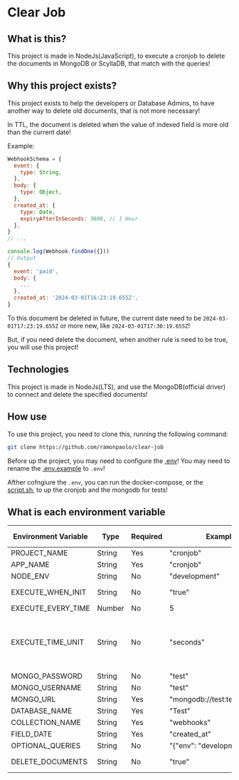 # Clear Job

## What is this?

This project is made in NodeJs(JavaScript), to execute a cronjob to delete the documents in MongoDB or ScyllaDB, that match with the queries!

## Why this project exists?

This project exists to help the developers or Database Admins, to have another way to delete old documents, that is not more necessary!

In TTL, the document is deleted when the value of indexed field is more old than the current date!

Example:
```javascript
WebhookSchema = {
  event: {
    type: String,
  },
  body: {
    type: Object,
  },
  created_at: {
    type: Date,
    expiryAfterInSeconds: 3600, // 1 Hour
  },
}
// ...

console.log(Webhook.findOne({}))
// Output
{
  event: 'paid',
  body: {
    ...
  },
  created_at: '2024-03-01T16:23:19.655Z',
}
```

To this document be deleted in future, the current date need to be `2024-03-01T17:23:19.655Z` or more new, like `2024-03-01T17:30:19.655Z`!

But, if you need delete the document, when another rule is need to be true, you will use this project! 

## Technologies
This project is made in NodeJs(LTS), and use the MongoDB(official driver) to connect and delete the specified documents!

## How use
To use this project, you need to clone this, running the following command:

```bash
git clone https://github.com/ramonpaolo/clear-job
```
Before up the project, you may need to configure the [.env](.env)! You may need to rename the [.env.example](.env.example) to `.env`!

Afther cofngiure the `.env`, you can run the docker-compose, or the [script.sh](script.sh), to up the cronjob and the mongodb for tests!

## What is each environment variable

| Environment Variable | Type   | Required | Example                     | Possible Values                                          | Default Value |
| -------------------- | ------ | -------- | --------------------------- | -------------------------------------------------------- | ------------- |
| PROJECT_NAME         | String | Yes      | "cronjob"                   | *                                                        |               |
| APP_NAME             | String | Yes      | "cronjob"                   | *                                                        |               |
| NODE_ENV             | String | No       | "development"               | *                                                        |               |
| EXECUTE_WHEN_INIT    | String | No       | "true"                      | "true", "false"                                          | "false"       |
| EXECUTE_EVERY_TIME   | Number | No       | 5                           | *                                                        | 60            |
| EXECUTE_TIME_UNIT    | String | No       | "seconds"                   | "seconds", "minutes", "hours", "days", "months", "years" | "minutes"     |
| MONGO_PASSWORD       | String | No       | "test"                      | *                                                        |               |
| MONGO_USERNAME       | String | No       | "test"                      | *                                                        |               |
| MONGO_URL            | String | Yes      | "mongodb://test:test@mongo" | *                                                        |               |
| DATABASE_NAME        | String | Yes      | "Test"                      | *                                                        |               |
| COLLECTION_NAME      | String | Yes      | "webhooks"                  | *                                                        |               |
| FIELD_DATE           | String | Yes      | "created_at"                | *                                                        |               |
| OPTIONAL_QUERIES     | String | No       | "{"env": "development"}"    | *                                                        | "{}"          |
| DELETE_DOCUMENTS     | String | No       | "true"                      | "true", "false"                                          | "false"       |
